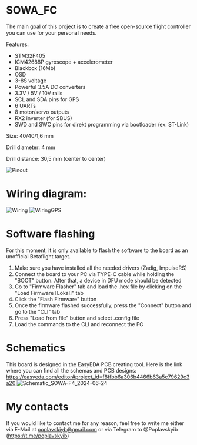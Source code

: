 # SOWA_FC
The main goal of this project is to create a free open-source flight controller you can use for your personal needs.

Features:
- STM32F405
- ICM42688P gyroscope + accelerometer
- Blackbox (16Mb)
- OSD
- 3-8S voltage
- Powerful 3.5A DC converters
- 3.3V / 5V / 10V rails
- SCL and SDA pins for GPS
- 6 UARTs
- 8 motor/servo outputs
- RX2 inverter (for SBUS)
- SWD and SWC pins for direkt programming via bootloader (ex. ST-Link)

Size: 40/40/1,6 mm

Drill diameter: 4 mm

Drill distance: 30,5 mm (center to center)

![Pinout](https://github.com/PoplavskyiB/SOWA_FC/assets/167243322/e67117a9-e37e-4fd5-865a-a49e9ddd90c3)

# Wiring diagram:
![Wiring](https://github.com/PoplavskyiB/SOWA_FC/assets/167243322/2423a88a-3354-4313-ac50-48c41776823a)
![WiringGPS](https://github.com/PoplavskyiB/SOWA_FC/assets/167243322/1aa1573c-b4a7-4d55-b7f9-d5b83f3ceccf)

# Software flashing

For this moment, it is only available to flash the software to the board as an unofficial Betaflight target.
1) Make sure you have installed all the needed drivers (Zadig, ImpulseRS)
2) Connect the board to your PC via TYPE-C cable while holding the "BOOT" button. After that, a device in DFU mode should be detected
3) Go to "Firmware Flasher" tab and load the .hex file by clicking on the "Load Firmware [Lokal]" tab
4) Click the "Flash Firmware" button
5) Once the firmware flashed successfully, press the "Connect" button and go to the "CLI" tab
6) Press "Load from file" button and select .config file
7) Load the commands to the CLI and reconnect the FC

# Schematics
This board is designed in the EasyEDA PCB creating tool. Here is the link where you can find all the schemas and PCB designs: https://easyeda.com/editor#project_id=f8ffbb6a306b4466b63a5c79629c3a20
![Schematic_SOWA-F4_2024-06-24](https://github.com/PoplavskyiB/SOWA_FC/assets/167243322/1b62517a-4905-46a9-8bb6-6d8feb7ada3f)


# My contacts

If you would like to contact me for any reason, feel free to write me either via E-Mail at poplavskiyb@gmail.com or via Telegram to @Poplavskyib (https://t.me/poplavskyib)

